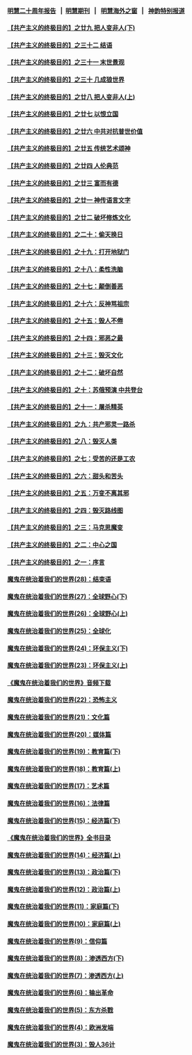 #### [明慧二十周年报告](https://github.com/gfw-breaker/mh-reports/blob/master/README.md?t=07231921) &nbsp;&nbsp;|&nbsp;&nbsp;[明慧期刊](https://github.com/gfw-breaker/mh-qikan) &nbsp;&nbsp;|&nbsp;&nbsp; [明慧海外之窗](https://github.com/gfw-breaker/mh-news/blob/master/README.md?t=07231921) &nbsp;&nbsp;|&nbsp;&nbsp; [神韵特别报道](https://github.com/gfw-breaker/mh-news/blob/master/shenyun.md?t=07231921) 

#### [【共产主义的终极目的】之廿九 把人变非人(下)](../pages/nsc422/n11344140.md?t=07231921) 

#### [【共产主义的终极目的】之三十二 结语](../pages/nsc422/n11360535.md?t=07231921) 

#### [【共产主义的终极目的】之三十一 末世景观](../pages/nsc422/n11351129.md?t=07231921) 

#### [【共产主义的终极目的】之三十 几成狼世界](../pages/nsc422/n11348280.md?t=07231921) 

#### [【共产主义的终极目的】之廿八 把人变非人(上)](../pages/nsc422/n11340492.md?t=07231921) 

#### [【共产主义的终极目的】之廿七 以恨立国](../pages/nsc422/n11336944.md?t=07231921) 

#### [【共产主义的终极目的】之廿六 中共对抗普世价值](../pages/nsc422/n11324785.md?t=07231921) 

#### [【共产主义的终极目的】之廿五 传统艺术颂神](../pages/nsc422/n11296396.md?t=07231921) 

#### [【共产主义的终极目的】之廿四 人伦典范](../pages/nsc422/n11296397.md?t=07231921) 

#### [【共产主义的终极目的】之廿三 富而有德](../pages/nsc422/n11283598.md?t=07231921) 

#### [【共产主义的终极目的】之廿一 神传语言文字](../pages/nsc422/n11263265.md?t=07231921) 

#### [【共产主义的终极目的】之廿二 破坏修炼文化](../pages/nsc422/n11245728.md?t=07231921) 

#### [【共产主义的终极目的】之二十：偷天换日](../pages/nsc422/n11238846.md?t=07231921) 

#### [【共产主义的终极目的】之十九：打开地狱门](../pages/nsc422/n11206376.md?t=07231921) 

#### [【共产主义的终极目的】之十八：柔性洗脑](../pages/nsc422/n11199994.md?t=07231921) 

#### [【共产主义的终极目的】之十七：颠倒善恶](../pages/nsc422/n11179782.md?t=07231921) 

#### [【共产主义的终极目的】之十六：反神骂祖宗](../pages/nsc422/n11166798.md?t=07231921) 

#### [【共产主义的终极目的】之十五：毁人不倦](../pages/nsc422/n11166792.md?t=07231921) 

#### [【共产主义的终极目的】之十四：邪恶之最](../pages/nsc422/n11150249.md?t=07231921) 

#### [【共产主义的终极目的】之十三：毁灭文化](../pages/nsc422/n11135227.md?t=07231921) 

#### [【共产主义的终极目的】之十二：破坏自然](../pages/nsc422/n11135214.md?t=07231921) 

#### [【共产主义的终极目的】之十：苏俄预演 中共登台](../pages/nsc422/n11118424.md?t=07231921) 

#### [【共产主义的终极目的】之十一：屠杀精英](../pages/nsc422/n11118442.md?t=07231921) 

#### [【共产主义的终极目的】之九：共产邪灵一路杀](../pages/nsc422/n11114139.md?t=07231921) 

#### [【共产主义的终极目的】之八：毁灭人类](../pages/nsc422/n11108503.md?t=07231921) 

#### [【共产主义的终极目的】之七：受苦的还是工农](../pages/nsc422/n11101809.md?t=07231921) 

#### [【共产主义的终极目的】之六：甜头和苦头](../pages/nsc422/n11096971.md?t=07231921) 

#### [【共产主义的终极目的】之五：万变不离其邪](../pages/nsc422/n11091285.md?t=07231921) 

#### [【共产主义的终极目的】之四：毁灭路线图](../pages/nsc422/n11086284.md?t=07231921) 

#### [【共产主义的终极目的】之三：马克思魔变](../pages/nsc422/n11061941.md?t=07231921) 

#### [【共产主义的终极目的】之二：中心之国](../pages/nsc422/n11047728.md?t=07231921) 

#### [【共产主义的终极目的】之一：序言](../pages/nsc422/n11086077.md?t=07231921) 

#### [魔鬼在统治着我们的世界(28)：结束语](../pages/nsc422/n10936246.md?t=07231921) 

#### [魔鬼在统治着我们的世界(27)：全球野心(下)](../pages/nsc422/n10928319.md?t=07231921) 

#### [魔鬼在统治着我们的世界(26)：全球野心(上)](../pages/nsc422/n10900318.md?t=07231921) 

#### [魔鬼在统治着我们的世界(25)：全球化](../pages/nsc422/n10788205.md?t=07231921) 

#### [魔鬼在统治着我们的世界(24)：环保主义(下)](../pages/nsc422/n10695307.md?t=07231921) 

#### [魔鬼在统治着我们的世界(23)：环保主义(上)](../pages/nsc422/n10688613.md?t=07231921) 

#### [《魔鬼在统治着我们的世界》音频下载](../pages/nsc422/n10635553.md?t=07231921) 

#### [魔鬼在统治着我们的世界(22)：恐怖主义](../pages/nsc422/n10614727.md?t=07231921) 

#### [魔鬼在统治着我们的世界(21)：文化篇](../pages/nsc422/n10597706.md?t=07231921) 

#### [魔鬼在统治着我们的世界(20)：媒体篇](../pages/nsc422/n10586579.md?t=07231921) 

#### [魔鬼在统治着我们的世界(19)：教育篇(下)](../pages/nsc422/n10564808.md?t=07231921) 

#### [魔鬼在统治着我们的世界(18)：教育篇(上)](../pages/nsc422/n10526970.md?t=07231921) 

#### [魔鬼在统治着我们的世界(17)：艺术篇](../pages/nsc422/n10499093.md?t=07231921) 

#### [魔鬼在统治着我们的世界(16)：法律篇](../pages/nsc422/n10485969.md?t=07231921) 

#### [魔鬼在统治着我们的世界(15)：经济篇(下)](../pages/nsc422/n10469975.md?t=07231921) 

#### [《魔鬼在统治着我们的世界》全书目录](../pages/nsc422/n10464261.md?t=07231921) 

#### [魔鬼在统治着我们的世界(14)：经济篇(上)](../pages/nsc422/n10457370.md?t=07231921) 

#### [魔鬼在统治着我们的世界(13)：政治篇(下)](../pages/nsc422/n10448270.md?t=07231921) 

#### [魔鬼在统治着我们的世界(12)：政治篇(上)](../pages/nsc422/n10444576.md?t=07231921) 

#### [魔鬼在统治着我们的世界(11)：家庭篇(下)](../pages/nsc422/n10440961.md?t=07231921) 

#### [魔鬼在统治着我们的世界(10)：家庭篇(上)](../pages/nsc422/n10435448.md?t=07231921) 

#### [魔鬼在统治着我们的世界(9)：信仰篇](../pages/nsc422/n10432159.md?t=07231921) 

#### [魔鬼在统治着我们的世界(8)：渗透西方(下)](../pages/nsc422/n10429603.md?t=07231921) 

#### [魔鬼在统治着我们的世界(7)：渗透西方(上)](../pages/nsc422/n10426013.md?t=07231921) 

#### [魔鬼在统治着我们的世界(6)：输出革命](../pages/nsc422/n10421536.md?t=07231921) 

#### [魔鬼在统治着我们的世界(5)：东方杀戮](../pages/nsc422/n10417707.md?t=07231921) 

#### [魔鬼在统治着我们的世界(4)：欧洲发端](../pages/nsc422/n10414890.md?t=07231921) 

#### [魔鬼在统治着我们的世界(3)：毁人36计](../pages/nsc422/n10411583.md?t=07231921) 

